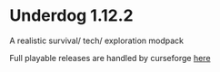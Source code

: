 # Underdog 1.12.2
A realistic survival/  tech/ exploration modpack

Full playable releases are handled by curseforge
[here](https://www.curseforge.com/minecraft/modpacks/underdog)
